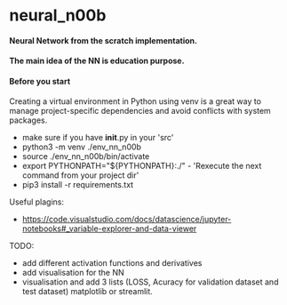 # neural_n00b
#### Neural Network from the scratch implementation.

#### The main idea of the NN is education purpose.


#### Before you start 
Creating a virtual environment in Python using venv is a great way to manage project-specific dependencies and avoid conflicts with system packages.

- make sure if you have __init__.py in your 'src'
- python3 -m venv ./env_nn_n00b
- source ./env_nn_n00b/bin/activate
- export PYTHONPATH="${PYTHONPATH}:./" - 'Rexecute the next command from your project dir'
- pip3 install -r requirements.txt


Useful plagins:
- https://code.visualstudio.com/docs/datascience/jupyter-notebooks#_variable-explorer-and-data-viewer


TODO:
- add different activation functions and derivatives 
- add visualisation for the NN
- visualisation and add 3 lists (LOSS, Acuracy for validation dataset and test dataset) matplotlib or streamlit. 